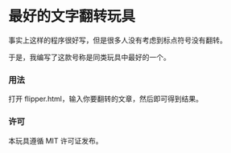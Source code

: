# 最好的文字翻转玩具
事实上这样的程序很好写，但是很多人没有考虑到标点符号没有翻转。

于是，我编写了这款号称是同类玩具中最好的一个。
### 用法 ###
打开 flipper.html，输入你要翻转的文章，然后即可得到结果。
### 许可 ###
本玩具遵循 MIT 许可证发布。
